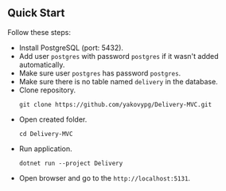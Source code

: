 ## Quick Start
Follow these steps:
- Install PostgreSQL (port: 5432).
- Add user `postgres` with password `postgres` if it wasn't added automatically.
- Make sure user `postgres` has password `postgres`.
- Make sure there is no table named `delivery` in the database. 
- Clone repository.
    ```
    git clone https://github.com/yakovypg/Delivery-MVC.git
    ```
- Open created folder.
	```
	cd Delivery-MVC
	```
- Run application.
	```
	dotnet run --project Delivery
	```
- Open browser and go to the `http://localhost:5131`.

